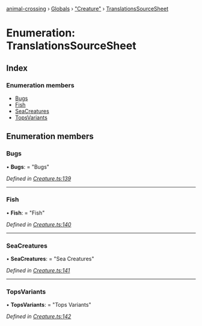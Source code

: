 [animal-crossing](../README.md) › [Globals](../globals.md) › ["Creature"](../modules/_creature_.md) › [TranslationsSourceSheet](_creature_.translationssourcesheet.md)

# Enumeration: TranslationsSourceSheet

## Index

### Enumeration members

* [Bugs](_creature_.translationssourcesheet.md#bugs)
* [Fish](_creature_.translationssourcesheet.md#fish)
* [SeaCreatures](_creature_.translationssourcesheet.md#seacreatures)
* [TopsVariants](_creature_.translationssourcesheet.md#topsvariants)

## Enumeration members

###  Bugs

• **Bugs**: = "Bugs"

*Defined in [Creature.ts:139](https://github.com/Norviah/animal-crossing/blob/fc7c924/module/types/Creature.ts#L139)*

___

###  Fish

• **Fish**: = "Fish"

*Defined in [Creature.ts:140](https://github.com/Norviah/animal-crossing/blob/fc7c924/module/types/Creature.ts#L140)*

___

###  SeaCreatures

• **SeaCreatures**: = "Sea Creatures"

*Defined in [Creature.ts:141](https://github.com/Norviah/animal-crossing/blob/fc7c924/module/types/Creature.ts#L141)*

___

###  TopsVariants

• **TopsVariants**: = "Tops Variants"

*Defined in [Creature.ts:142](https://github.com/Norviah/animal-crossing/blob/fc7c924/module/types/Creature.ts#L142)*
